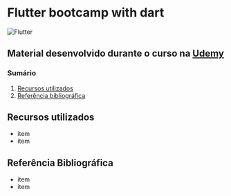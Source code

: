 # Flutter bootcamp with dart

![Flutter](https://flutter.dev/assets/homepage/news-2-599aefd56e8aa903ded69500ef4102cdd8f988dab8d9e4d570de18bdb702ffd4.png)

## Material desenvolvido durante o curso na [Udemy](https://www.udemy.com/course/flutter-bootcamp-with-dart/)

### Sumário

1. [Recursos utilizados](#recursos-utilizados)
1. [Referência bibliográfica](#referência-bibliográfica)

## Recursos utilizados
* item
* item

## Referência Bibliográfica

* item
* item
